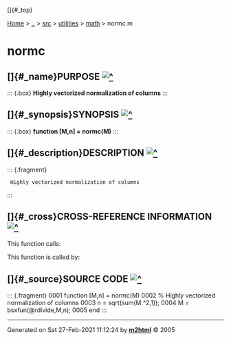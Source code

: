 []{#_top}

<div>

[Home](../../../../index.html) \> [..](#) \> [src](#) \> [utilities](#)
\> [math](index.html) \> normc.m

</div>

# normc

## []{#_name}PURPOSE [![\^](../../../../up.png)](#_top)

::: {.box}
**Highly vectorized normalization of columns**
:::

## []{#_synopsis}SYNOPSIS [![\^](../../../../up.png)](#_top)

::: {.box}
**function \[M,n\] = normc(M)**
:::

## []{#_description}DESCRIPTION [![\^](../../../../up.png)](#_top)

::: {.fragment}
``` {.comment}
 Highly vectorized normalization of columns
```
:::

## []{#_cross}CROSS-REFERENCE INFORMATION [![\^](../../../../up.png)](#_top)

This function calls:

This function is called by:

## []{#_source}SOURCE CODE [![\^](../../../../up.png)](#_top)

::: {.fragment}
    0001 function [M,n] = normc(M)
    0002     % Highly vectorized normalization of columns
    0003     n = sqrt(sum(M.^2,1));
    0004     M = bsxfun(@rdivide,M,n);
    0005 end
:::

------------------------------------------------------------------------

Generated on Sat 27-Feb-2021 11:12:24 by
**[m2html](http://www.artefact.tk/software/matlab/m2html/ "Matlab Documentation in HTML")**
© 2005
